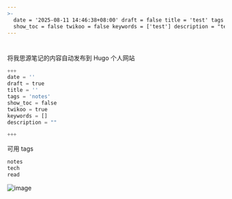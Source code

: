 ```yaml
---
>-
  date = '2025-08-11 14:46:38+08:00' draft = false title = 'test' tags = 'notes'
  show_toc = false twikoo = false keywords = ['test'] description = "test"
---
```




# 

将我思源笔记的内容自动发布到 Hugo 个人网站

```python
+++
date = ''
draft = true
title = ''
tags = 'notes'
show_toc = false
twikoo = true
keywords = []
description = ""

+++
```

可用 tags

```python
notes
tech
read
```

![image](https://pve.digikamc.cn:56806/assets/image-20250811162231-efn2yss.png)

